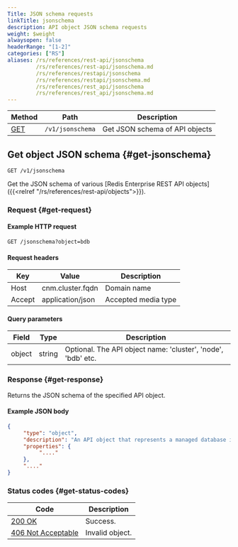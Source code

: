 ```yaml
---
Title: JSON schema requests
linkTitle: jsonschema
description: API object JSON schema requests
weight: $weight
alwaysopen: false
headerRange: "[1-2]"
categories: ["RS"]
aliases: /rs/references/rest-api/jsonschema
         /rs/references/rest-api/jsonschema.md
         /rs/references/restapi/jsonschema
         /rs/references/restapi/jsonschema.md
         /rs/references/rest_api/jsonschema
         /rs/references/rest_api/jsonschema.md
---
```


| Method | Path | Description |
|--------|------|-------------|
| [GET](#get-jsonschema) | `/v1/jsonschema` | Get JSON schema of API objects |

## Get object JSON schema {#get-jsonschema}

	GET /v1/jsonschema

Get the JSON schema of various [Redis Enterprise REST API objects]({{<relref "/rs/references/rest-api/objects">}}).

### Request {#get-request} 

#### Example HTTP request

	GET /jsonschema?object=bdb 

#### Request headers

| Key | Value | Description |
|-----|-------|-------------|
| Host | cnm.cluster.fqdn | Domain name |
| Accept | application/json | Accepted media type |

#### Query parameters

| Field | Type | Description |
|-------|------|-------------|
| object | string | Optional. The API object name: 'cluster', 'node', 'bdb' etc. |

### Response {#get-response} 

Returns the JSON schema of the specified API object.

#### Example JSON body

```json
{
     "type": "object",
     "description": "An API object that represents a managed database in the cluster.",
     "properties": {
          "...."
     },
     "...."
}
```

### Status codes {#get-status-codes} 

| Code | Description |
|------|-------------|
| [200 OK](http://www.w3.org/Protocols/rfc2616/rfc2616-sec10.html#sec10.2.1) | Success. |
| [406 Not Acceptable](http://www.w3.org/Protocols/rfc2616/rfc2616-sec10.html#sec10.4.7) | Invalid object. |
